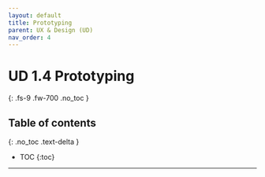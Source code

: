```yaml
---
layout: default
title: Prototyping
parent: UX & Design (UD)
nav_order: 4
---
```


# UD 1.4 Prototyping
{: .fs-9 .fw-700 .no_toc }

## Table of contents
{: .no_toc .text-delta }

- TOC
{:toc}

---
